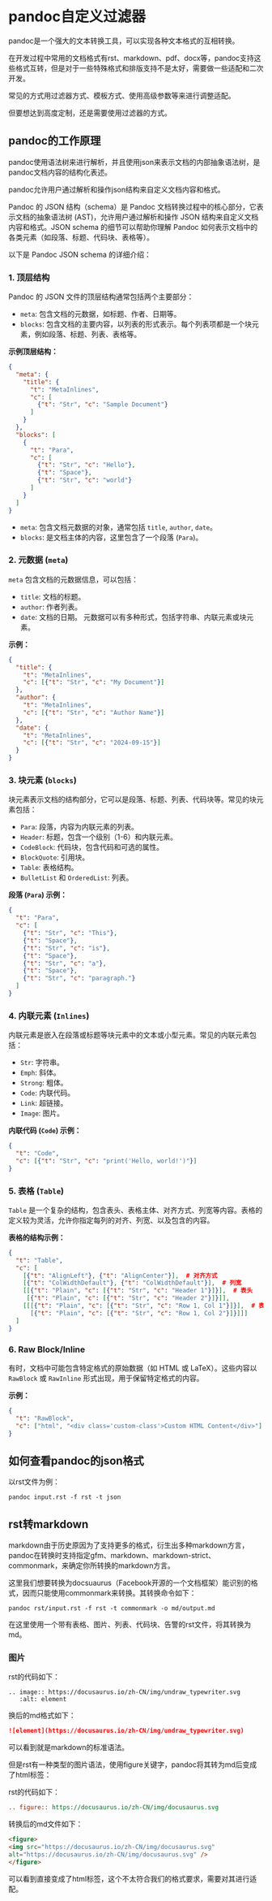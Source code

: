 # pandoc自定义过滤器

pandoc是一个强大的文本转换工具，可以实现各种文本格式的互相转换。

在开发过程中常用的文档格式有rst、markdown、pdf、docx等，pandoc支持这些格式互转，但是对于一些特殊格式和排版支持不是太好，需要做一些适配和二次开发。

常见的方式用过滤器方式、模板方式、使用高级参数等来进行调整适配。

但要想达到高度定制，还是需要使用过滤器的方式。

## pandoc的工作原理

pandoc使用语法树来进行解析，并且使用json来表示文档的内部抽象语法树，是pandoc文档内容的结构化表述。

pandoc允许用户通过解析和操作json结构来自定义文档内容和格式。

Pandoc 的 JSON 结构（schema）是 Pandoc 文档转换过程中的核心部分，它表示文档的抽象语法树 (AST)，允许用户通过解析和操作 JSON 结构来自定义文档内容和格式。JSON schema 的细节可以帮助你理解 Pandoc 如何表示文档中的各类元素（如段落、标题、代码块、表格等）。

以下是 Pandoc JSON schema 的详细介绍：

### 1. **顶层结构**
Pandoc 的 JSON 文件的顶层结构通常包括两个主要部分：
- `meta`: 包含文档的元数据，如标题、作者、日期等。
- `blocks`: 包含文档的主要内容，以列表的形式表示。每个列表项都是一个块元素，例如段落、标题、列表、表格等。

**示例顶层结构：**

```json
{
  "meta": {
    "title": {
      "t": "MetaInlines",
      "c": [
        {"t": "Str", "c": "Sample Document"}
      ]
    }
  },
  "blocks": [
    {
      "t": "Para",
      "c": [
        {"t": "Str", "c": "Hello"},
        {"t": "Space"},
        {"t": "Str", "c": "world"}
      ]
    }
  ]
}
```

- `meta`: 包含文档元数据的对象，通常包括 `title`, `author`, `date`。
- `blocks`: 是文档主体的内容，这里包含了一个段落 (`Para`)。

### 2. **元数据 (`meta`)**
`meta` 包含文档的元数据信息，可以包括：
- `title`: 文档的标题。
- `author`: 作者列表。
- `date`: 文档的日期。
元数据可以有多种形式，包括字符串、内联元素或块元素。

**示例：**

```json
{
  "title": {
    "t": "MetaInlines",
    "c": [{"t": "Str", "c": "My Document"}]
  },
  "author": {
    "t": "MetaInlines",
    "c": [{"t": "Str", "c": "Author Name"}]
  },
  "date": {
    "t": "MetaInlines",
    "c": [{"t": "Str", "c": "2024-09-15"}]
  }
}
```

### 3. **块元素 (`blocks`)**
块元素表示文档的结构部分，它可以是段落、标题、列表、代码块等。常见的块元素包括：

- `Para`: 段落，内容为内联元素的列表。
- `Header`: 标题，包含一个级别（1-6）和内联元素。
- `CodeBlock`: 代码块，包含代码和可选的属性。
- `BlockQuote`: 引用块。
- `Table`: 表格结构。
- `BulletList` 和 `OrderedList`: 列表。

**段落 (`Para`) 示例：**

```json
{
  "t": "Para",
  "c": [
    {"t": "Str", "c": "This"},
    {"t": "Space"},
    {"t": "Str", "c": "is"},
    {"t": "Space"},
    {"t": "Str", "c": "a"},
    {"t": "Space"},
    {"t": "Str", "c": "paragraph."}
  ]
}
```

### 4. **内联元素 (`Inlines`)**
内联元素是嵌入在段落或标题等块元素中的文本或小型元素。常见的内联元素包括：
- `Str`: 字符串。
- `Emph`: 斜体。
- `Strong`: 粗体。
- `Code`: 内联代码。
- `Link`: 超链接。
- `Image`: 图片。

**内联代码 (`Code`) 示例：**

```json
{
  "t": "Code",
  "c": [{"t": "Str", "c": "print('Hello, world!')"}]
}
```

### 5. **表格 (`Table`)**
`Table` 是一个复杂的结构，包含表头、表格主体、对齐方式、列宽等内容。表格的定义较为灵活，允许你指定每列的对齐、列宽、以及包含的内容。

**表格的结构示例：**

```json
{
  "t": "Table",
  "c": [
    [{"t": "AlignLeft"}, {"t": "AlignCenter"}],  # 对齐方式
    [{"t": "ColWidthDefault"}, {"t": "ColWidthDefault"}],  # 列宽
    [[{"t": "Plain", "c": [{"t": "Str", "c": "Header 1"}]}],  # 表头
     [{"t": "Plain", "c": [{"t": "Str", "c": "Header 2"}]}]],
    [[[{"t": "Plain", "c": [{"t": "Str", "c": "Row 1, Col 1"}]}],  # 表格数据
      [{"t": "Plain", "c": [{"t": "Str", "c": "Row 1, Col 2"}]}]]]
  ]
}
```

### 6. **Raw Block/Inline**
有时，文档中可能包含特定格式的原始数据（如 HTML 或 LaTeX）。这些内容以 `RawBlock` 或 `RawInline` 形式出现，用于保留特定格式的内容。

**示例：**

```json
{
  "t": "RawBlock",
  "c": ["html", "<div class='custom-class'>Custom HTML Content</div>"]
}
```

## 如何查看pandoc的json格式

以rst文件为例：

```shell
pandoc input.rst -f rst -t json
```

## rst转markdown

markdown由于历史原因为了支持更多的格式，衍生出多种markdown方言，pandoc在转换时支持指定gfm、markdown、markdown-strict、commonmark，来确定你所转换的markdown方言。

这里我们想要转换为docsuaurus（Facebook开源的一个文档框架）能识别的格式，因而只能使用commonmark来转换。其转换命令如下：

```shell
pandoc rst/input.rst -f rst -t commonmark -o md/output.md
```

在这里使用一个带有表格、图片、列表、代码块、告警的rst文件，将其转换为md。

### 图片

rst的代码如下：

```shell
.. image:: https://docusaurus.io/zh-CN/img/undraw_typewriter.svg
   :alt: element
```

换后的md格式如下：

```markdown
![element](https://docusaurus.io/zh-CN/img/undraw_typewriter.svg)
```

可以看到就是markdown的标准语法。

但是rst有一种类型的图片语法，使用figure关键字，pandoc将其转为md后变成了html标签：

rst的代码如下：

```rst
.. figure:: https://docusaurus.io/zh-CN/img/docusaurus.svg
```

转换后的md文件如下：

```markdown
<figure>
<img src="https://docusaurus.io/zh-CN/img/docusaurus.svg"
alt="https://docusaurus.io/zh-CN/img/docusaurus.svg" />
</figure>
```

可以看到直接变成了html标签，这个不太符合我们的格式要求，需要对其进行适配。